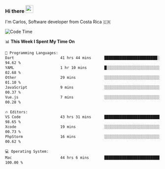 ### Hi there <img src="https://media.giphy.com/media/hvRJCLFzcasrR4ia7z/giphy.gif" width="25px" height="25px">

I'm Carlos, Software developer from Costa Rica 🇨🇷

[//]: # (<a href="https://app.daily.dev/carum98"><img src="https://github.com/carum98/carum98/blob/main/devcard.svg" width="400" alt="Carlos Umaña Acevedo's Dev Card"/></a>)


<!--START_SECTION:waka-->
![Code Time](http://img.shields.io/badge/Code%20Time-12%2C387%20hrs%2057%20mins-blue)

📊 **This Week I Spent My Time On** 

```text
💬 Programming Languages: 
Dart                     41 hrs 44 mins      ████████████████████████░   94.62 % 
YAML                     1 hr 10 mins        █░░░░░░░░░░░░░░░░░░░░░░░░   02.68 % 
Other                    29 mins             ░░░░░░░░░░░░░░░░░░░░░░░░░   01.10 % 
JavaScript               9 mins              ░░░░░░░░░░░░░░░░░░░░░░░░░   00.37 % 
Vue.js                   7 mins              ░░░░░░░░░░░░░░░░░░░░░░░░░   00.28 % 

🔥 Editors: 
VS Code                  43 hrs 31 mins      █████████████████████████   98.65 % 
Xcode                    19 mins             ░░░░░░░░░░░░░░░░░░░░░░░░░   00.73 % 
PhpStorm                 16 mins             ░░░░░░░░░░░░░░░░░░░░░░░░░   00.62 % 

💻 Operating System: 
Mac                      44 hrs 6 mins       █████████████████████████   100.00 % 
```


<!--END_SECTION:waka-->
